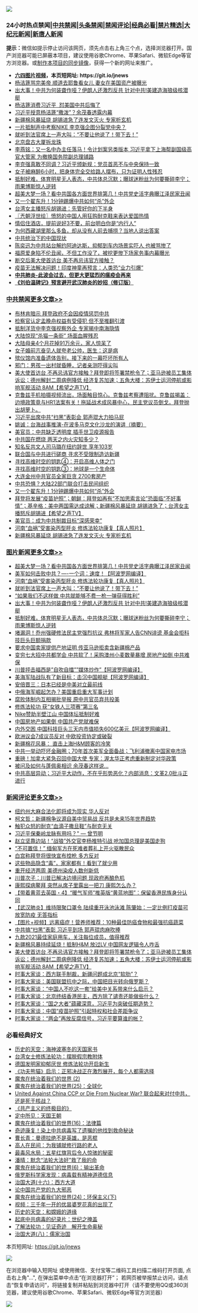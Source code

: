 ![](https://raw.githubusercontent.com/fqnews/bnews/master/64photo/fqnews-qr.jpg)

<div id="tt">
<h3>24小时热点禁闻|<a href="#%E4%B8%AD%E5%85%B1%E7%A6%81%E9%97%BB%E6%9B%B4%E5%A4%9A%E6%96%87%E7%AB%A0">中共禁闻</a>|<a href="#%E5%9B%BE%E7%89%87%E6%96%B0%E9%97%BB%E6%9B%B4%E5%A4%9A%E6%96%87%E7%AB%A0">头条禁闻</a>|<a href="#%E6%96%B0%E9%97%BB%E8%AF%84%E8%AE%BA%E6%9B%B4%E5%A4%9A%E6%96%87%E7%AB%A0">禁闻评论|<a href="#%E5%BF%85%E7%9C%8B%E7%BB%8F%E5%85%B8%E5%A5%BD%E6%96%87">经典必看|<a href="/video.md#%E7%A6%81%E7%89%87%E7%B2%BE%E9%80%89">禁片精选</a>|<a href="https://github.com/fqnews/djy/blob/master/gb/nf1351518.md#1">大纪元新闻</a>|<a href="https://github.com/fqnews/ntdtv/blob/master/gb/prog204.md#1">新唐人新闻</a></h3>
<div><b>提示：</b>微信如提示停止访问该网页，须先点击右上角三个点，选择浏览器打开。国产浏览器可能已屏蔽本项目，建议使用谷歌Chrome、苹果Safari、微软Edge等官方浏览器。或<a href="https://github.com/fqnews/bnews/blob/master/%E5%88%B6%E4%BD%9Cgit%E7%A6%81%E9%97%BB%E9%95%9C%E5%83%8F.md">制作本项目的同步镜像</a>，获得一个新的网址来推广。</div>
<ul>
<li><b><a href="http://d1.bdrive.tk/64.mp4" target="_blank">六四图片视频</a>，本页短网址: https://git.io/jnews</b></li>
<li><a href="/comments/20210329/1514775.md">杨洁篪骂完美帝 顺道去耶鲁看女儿 妻女在美国资产被曝光</a></li>
<li><a href="/topimagenews/20210329/1514764.md">出大事！中共为何装聋作哑？伊朗人还激烈反共 针对中共!美建造海狼级核潜艇</a></li>
<li><a href="/baitai/20210329/1514662.md">杨洁篪消费习近平  怼美国中共后悔了</a></li>
<li><a href="/comments/20210329/1514741.md">习近平授意杨洁篪“撒泼”？余茂春透露内幕</a></li>
<li><a href="/cbnews/20210329/1514806.md">新疆棉风暴延烧 胡锡进急了连发文灭火 专家析玄机</a></li>
<li><a href="/headline/20210329/1514763.md">一片抵制声中考察NIKE 李克强企图分裂党中央？</a></li>
<li><a href="/topimagenews/20210329/1514840.md">就听到法官席上一声大叫：“不要让他说了！带下去！”</a></li>
<li><a href="/bannedvideo/20210329/1514979.md">北京盘古大厦拆龙珠</a></li>
<li><a href="/comments/20210329/1514938.md">李燕铭：又一名中办主任落马！令计划案另类版本 习近平拿下上海帮副国级高官大管家 为撤换国务院副总理铺路</a></li>
<li><a href="/comments/20210329/1514873.md">李克强真敢不同调？习近平颁新规：党员首恶不与中央保持一致</a></li>
<li><a href="/funmedia/20210329/1514778.md">女子被麻醉6小时，把身体完全交给路人摆布，只为证明人性残忍</a></li>
<li><a href="/topimagenews/20210329/1514747.md">抵制好难，体育明星无人表态，中共体总沉默；曝球迷粉丝为何要撕碎李宁；雨果博斯惊人逆转</a></li>
<li><a href="/topimagenews/20210329/1515118.md">超美大梦一场？看中共国各方面世界排第几！中共党史活字典曝江泽民家丑闻</a></li>
<li><a href="/cbnews/20210329/1514921.md">又一个翟东升！1分钟踢爆中共如何“杀”外企</a></li>
<li><a href="/cnnews/hknews/20210329/1514779.md">台湾女主播怒斥胡锡进：先管好你的下半身</a></li>
<li><a href="/ssgc/20210329/1514695.md">〖兲朝浮世绘〗愤怒的中国人用狂购耐克鞋来表达爱国热情</a></li>
<li><a href="/funmedia/20210329/1514770.md">情侣住酒店，提前说好3不要，前台明白你是“内行人”</a></li>
<li><a href="/funmedia/20210329/1514715.md">为何西藏湖里那么多鱼，却从没有人前去捕捞？当地人说出答案</a></li>
<li><a href="/baitai/20210329/1514787.md">中共统治下的中国现状</a></li>
<li><a href="/yule/20210329/1514735.md">陈奕迅为中共站台解约阿迪达斯，抑郁到车内场景实吓人 也被骂惨了</a></li>
<li><a href="/yule/20210329/1514817.md">福原爱身陷不伦丑闻，不但工作没了，被挖更惨下场家务事内幕曝光</a></li>
<li><a href="/cnnews/hknews/20210329/1514879.md">断交后美大使首访台 美不再忌讳官方接触？</a></li>
<li><a href="/cnnews/20210329/1514845.md">疫苗无法解决问题！印度神童再预言：人类恐“业力引爆”</a></li>
<li><b><a href="/comments/20200211/1275071.md" target="_blank">中共肺炎-此波会过去，但更大更猛烈的瘟疫会再来</a></b></li>
<li><b><a href="/comments/20200207/1272816.md" target="_blank">《刘伯温碑记》预言避开武汉肺炎的妙招（修订版）</a></b></li>
</ul>
</div>

<div class="catlist">
<h3><a href="/cbnews/" target="_blank">中共禁闻</a><span><a href="/cbnews/" target="_blank" rel="nofollow">更多文章>></a></span></h3>
<ul>
<li><a href="/cbnews/20210329/1515338.md" target="_blank">布林肯暗示 拜登政府不会因疫情惩罚中共</a></li>
<li><a href="/cbnews/20210329/1515298.md" target="_blank">检察官认定孟晚舟权益有受侵犯 但不至推翻引渡</a></li>
<li><a href="/cbnews/20210329/1515277.md" target="_blank">抵制洋货中李克强视察外企 专家揭中南海隐情</a></li>
<li><a href="/cbnews/20210329/1515254.md" target="_blank">大陆惊现“杀猫一条街” 场面血腥残忍</a></li>
<li><a href="/cbnews/20210329/1515253.md" target="_blank">大陆母亲4个月花掉91万余元，家人惊呆了</a></li>
<li><a href="/cbnews/20210329/1515252.md" target="_blank">女子婚前亢奋见人就夸老公帅，医生：这是病</a></li>
<li><a href="/cbnews/20210329/1515251.md" target="_blank">殡仪馆内准备遗体告别，接下来的一幕吓坏所有人</a></li>
<li><a href="/cbnews/20210329/1515250.md" target="_blank">邪门：男孩一出村就昏睡，记者亲测吓得尖叫</a></li>
<li><a href="/comments/20210329/1515222.md" target="_blank">美大使首访台 不再忌讳官方接触？拜登即将签署禁枪令了；亚马逊被员工集体诉讼；德州解封二周病例降低 经济复苏加速；五角大楼：苏伊士运河停航或影响军舰活动 8AM【希望之声TV】</a></li>
<li><a href="/comments/20210329/1515127.md" target="_blank">克鲁兹手机拍摄视频流出，场面触目惊心。克鲁兹考察遭阻扰。克鲁兹揭盖：边境政策竟与HR1法案有关！拖延战术成风暴中心，民主党议员倒戈，拜登抛出胡萝卜。</a></li>
<li><a href="/cbnews/20210329/1515122.md" target="_blank">习近平出席中共“扫黑”表彰会 郭声琨大力拍马屁</a></li>
<li><a href="/comments/20210329/1515110.md" target="_blank">姚诚：台海战事推演-在波多马克文化沙龙的演讲（摘要）</a></li>
<li><a href="/cbnews/20210329/1515104.md" target="_blank">美官员：中共缺乏透明度 插手世卫疫源报告</a></li>
<li><a href="/cbnews/20210329/1515103.md" target="_blank">中共国在燃烧 两天之内火灾知多少？</a></li>
<li><a href="/cbnews/20210329/1515102.md" target="_blank">知名反共文人司马璐在纽约辞世 享年103岁</a></li>
<li><a href="/cbnews/20210329/1515033.md" target="_blank">联合国与中共进行磋商 寻求不受限制造访新疆</a></li>
<li><a href="/comments/20210329/1515018.md" target="_blank">寻找高维时空的钥匙④：开启高维人体之门</a></li>
<li><a href="/comments/20210329/1515011.md" target="_blank">寻找高维时空的钥匙③：地球是一个生命体</a></li>
<li><a href="/cbnews/20210329/1514954.md" target="_blank">大连金州中共官员全家巨贪 2700套房产</a></li>
<li><a href="/cbnews/20210329/1514922.md" target="_blank">中共恐惧？大陆22部门联合打击民间组织</a></li>
<li><a href="/cbnews/20210329/1514921.md" target="_blank">又一个翟东升！1分钟踢爆中共如何“杀”外企</a></li>
<li><a href="/comments/20210329/1514898.md" target="_blank">拜登将发展“疫苗护照”；朝鲜：拜登如再有“不加思索言论”恐面临“不好事情”；基辛格：美中两国需达成谅解；新疆棉风暴延烧 胡锡进急了；台湾女主播怒斥胡锡进【希望之声TV】</a></li>
<li><a href="/cbnews/20210329/1514883.md" target="_blank">美官员：成为中共制裁目标“深感荣幸”</a></li>
<li><a href="/comments/20210329/1514622.md" target="_blank">河南“血祸”受害染丙型肝炎 修炼法轮功康复【真人照片】</a></li>
<li><a href="/cbnews/20210329/1514806.md" target="_blank">新疆棉风暴延烧 胡锡进急了连发文灭火 专家析玄机</a></li>

</ul>
</div>
<div class="catlist">
<h3><a href="/topimagenews/" target="_blank">图片新闻</a><span><a href="/topimagenews/" target="_blank" rel="nofollow">更多文章>></a></span></h3>
<ul>
<li><a href="/topimagenews/20210329/1515118.md" target="_blank">超美大梦一场？看中共国各方面世界排第几！中共党史活字典曝江泽民家丑闻</a></li>
<li><a href="/topimagenews/20210329/1514946.md" target="_blank">美军如何击败中共？&#8212;-一个词：速度！【阿波罗网编译】</a></li>
<li><a href="/comments/20210329/1514622.md" target="_blank">河南“血祸”受害染丙型肝炎 修炼法轮功康复【真人照片】</a></li>
<li><a href="/topimagenews/20210329/1514840.md" target="_blank">就听到法官席上一声大叫：“不要让他说了！带下去！”</a></li>
<li><a href="/topimagenews/20210329/1514839.md" target="_blank">“如果我们不这样做 中共就能够不费一枪一弹获得胜利”</a></li>
<li><a href="/topimagenews/20210329/1514764.md" target="_blank">出大事！中共为何装聋作哑？伊朗人还激烈反共 针对中共!美建造海狼级核潜艇</a></li>
<li><a href="/topimagenews/20210329/1514747.md" target="_blank">抵制好难，体育明星无人表态，中共体总沉默；曝球迷粉丝为何要撕碎李宁；雨果博斯惊人逆转</a></li>
<li><a href="/topimagenews/20210329/1514725.md" target="_blank">堵漏洞！乔州强硬修法民主党强烈抗议 弗林将军家人告CNN诽谤 基金会拒科技巨头巨额捐款</a></li>
<li><a href="/topimagenews/20210329/1514677.md" target="_blank">要求中国卖家提供产地证明 传亚马逊拒卖含新疆棉产品</a></li>
<li><a href="/topimagenews/20210328/1514651.md" target="_blank">变穷七大招中共都学会 中共软了！采购澳州小麦数量暴增 房地产如倒 中共难保</a></li>
<li><a href="/topimagenews/20210328/1514448.md" target="_blank">川普抨击福西是&#8221;自吹自擂&#8221;&#8221;媒体炒作&#8221;【阿波罗网编译】</a></li>
<li><a href="/topimagenews/20210328/1514412.md" target="_blank">美海军陆战队有了新目标：击沉中国舰艇【阿波罗网编译】</a></li>
<li><a href="/topimagenews/20210328/1514231.md" target="_blank">安倍晋三：日本已经是中美对立最前线</a></li>
<li><a href="/topimagenews/20210328/1514230.md" target="_blank">中俄海军崛起怎办？美国重启重大军事计划</a></li>
<li><a href="/topimagenews/20210328/1514229.md" target="_blank">腐败体制内互相揭批举报 原中共官员弃共投美</a></li>
<li><a href="/comments/20210328/1514058.md" target="_blank">修炼法轮功 获“女铁人三项赛”第三名</a></li>
<li><a href="/topimagenews/20210328/1514126.md" target="_blank">Nike赞助半壁江山 中国体坛抵制好难</a></li>
<li><a href="/topimagenews/20210327/1513772.md" target="_blank">中国房地产如果倒 中国共产党就难保</a></li>
<li><a href="/topimagenews/20210327/1513740.md" target="_blank">内外交困 中国科技巨头三天内市值损失600亿美元【阿波罗网编译】</a></li>
<li><a href="/topimagenews/20210327/1513653.md" target="_blank">欧洲议会7成议员反对 中欧投资协定或破裂</a></li>
<li><a href="/topimagenews/20210327/1513613.md" target="_blank">新疆棉花风暴： 直击上海H&#038;M顾客的冷笑</a></li>
<li><a href="/topimagenews/20210326/1513273.md" target="_blank">中共一举动吓坏金融圈；70年首次美军全面备战；飞利浦撤离中国家电市场</a></li>
<li><a href="/topimagenews/20210326/1513091.md" target="_blank">重磅！加拿大紧急召回中国大使 专家：渥太华正考虑重新制定对华政策</a></li>
<li><a href="/topimagenews/20210326/1512918.md" target="_blank">被问及如何与蓬佩奥相识 余茂春这样说…</a></li>
<li><a href="/topimagenews/20210326/1512893.md" target="_blank">中共高层异动；习近平大动作，不在乎形势恶化？内部消息：文革2.0批斗正进行</a></li>

</ul>
</div>
<div class="catlist">
<h3><a href="/comments/" target="_blank">新闻评论</a><span><a href="/comments/" target="_blank" rel="nofollow">更多文章>></a></span></h3>
<ul>
<li><a href="/comments/20210329/1515316.md" target="_blank">纽约州大麻合法化即将成为现实 华人反对</a></li>
<li><a href="/comments/20210329/1515315.md" target="_blank">柯文哲：新疆棉争议源自美中贸易战 反共是未来15年世界趋势</a></li>
<li><a href="/comments/20210329/1515314.md" target="_blank">触犯众怒的耐克“血滴子撒旦鞋”与耐克无关</a></li>
<li><a href="/comments/20210329/1515187.md" target="_blank">习近平保秦岭龙脉有用吗？&quot; — 曾节明</a></li>
<li><a href="/comments/20210329/1515293.md" target="_blank">赵立坚靠边站！“战狼”外交官李杨推特引战 呛加国总理是美国走狗</a></li>
<li><a href="/comments/20210329/1515292.md" target="_blank">“不可置信！” 缅甸军方在死难者葬礼上开火驱散民众</a></li>
<li><a href="/comments/20210329/1515283.md" target="_blank">白宫称拜登将很快宣布控枪 多方反对</a></li>
<li><a href="/comments/20210329/1515282.md" target="_blank">这些物品隐含“毒”，家家都有！看到了就少用</a></li>
<li><a href="/comments/20210329/1515269.md" target="_blank">重开经济两周 美德州染疫人数创新低</a></li>
<li><a href="/comments/20210329/1515268.md" target="_blank">川普次子：川普已解决边境问题 现政府再酿危机</a></li>
<li><a href="/comments/20210329/1515267.md" target="_blank">康熙探病鳌拜 突然从席子里露出一把刀 康熙怎么办？</a></li>
<li><a href="/comments/20210329/1515258.md" target="_blank">【带着黄蓝去英国・4】“暖气军师”推英版“黄蓝地图”：保留香港民族身分认同</a></li>
<li><a href="/comments/20210329/1515257.md" target="_blank">【武汉肺炎】维持限聚口罩令 陆续重开泳池泳滩 陈肇始：一定比例打疫苗可放宽防疫 无答指标</a></li>
<li><a href="/comments/20210329/1515255.md" target="_blank">【图片+视频】远离癌症！营养师推荐：10种最佳防癌食物和最强抗癌蔬菜</a></li>
<li><a href="/comments/20210329/1515231.md" target="_blank">中共搞“扫黑”表彰 习近平到场 郭声琨肉麻吹捧</a></li>
<li><a href="/comments/20210329/1515226.md" target="_blank">九款2021最佳家庭用车，关注每位成员，值得推荐</a></li>
<li><a href="/comments/20210329/1515223.md" target="_blank">新疆棉风暴持续延烧！抵制H&#038;M 放过LV 中国网友逻辑令人咋舌</a></li>
<li><a href="/comments/20210329/1515222.md" target="_blank">美大使首访台 不再忌讳官方接触？拜登即将签署禁枪令了；亚马逊被员工集体诉讼；德州解封二周病例降低 经济复苏加速；五角大楼：苏伊士运河停航或影响军舰活动 8AM【希望之声TV】</a></li>
<li><a href="/comments/20210329/1515207.md" target="_blank">时事大家谈：西方联手制裁，新疆问题成北京“软肋”？</a></li>
<li><a href="/comments/20210329/1515206.md" target="_blank">时事大家谈：美国联盟抗中之际，中国把目光转向俄罗斯？</a></li>
<li><a href="/comments/20210329/1515205.md" target="_blank">时事大家谈：“中国人不吃这一套”给美中关系带来什么启示？</a></li>
<li><a href="/comments/20210329/1515204.md" target="_blank">时事大家谈：北京终结香港民主，西方除了谴责还能做些什么？</a></li>
<li><a href="/comments/20210329/1515203.md" target="_blank">时事大家谈：“国之大者”蕴藏深意，习近平为突破任期造势？</a></li>
<li><a href="/comments/20210329/1515202.md" target="_blank">时事大家谈：中国“疫苗护照”引起特权和社会差距争议</a></li>
<li><a href="/comments/20210329/1515201.md" target="_blank">时事大家谈：“两会”再放反腐信号，习近平要算谁的帐？</a></li>

</ul>
</div>

<div class="catlist">
<h3>必看经典好文</h3>
<ul>
<li><a href="/tculture/xiulian/20170318/732480.md" target="_blank">历史的天空：海神波塞冬的天国家书</a></li>
<li><a href="/cbnews/20200610/1342772.md" target="_blank">台湾女士修炼法轮功：摆脱假宗教附体</a></li>
<li><a href="/comments/20200722/1364497.md" target="_blank">德国发明家抑郁厌世 修炼法轮功开启新生</a></li>
<li><a href="/comments/20200308/1290182.md" target="_blank">《功夫熊猫》启示：正邪决战正在激烈展开，每个人都需选择</a></li>
<li><a href="/topimagenews/20180520/944940.md" target="_blank">魔鬼在统治着我们的世界 (2)</a></li>
<li><a href="/comments/20181017/1014654.md" target="_blank">魔鬼在统治着我们的世界(25)：全球化</a></li>
<li><a href="/comments/20200820/1451960.md" target="_blank">United Against China CCP or Die From Nuclear War? 联合起来对付中共，还是死于核战？</a></li>
<li><a href="/bookwiki/20171120/858084.md" target="_blank">《共产主义的终极目的》</a></li>
<li><a href="/tculture/xiulian/20151111/470021.md" target="_blank">定中所见：天国王朝</a></li>
<li><a href="/topimagenews/20180615/958090.md" target="_blank">魔鬼在统治着我们的世界(16)：法律篇</a></li>
<li><a href="/topimagenews/20210131/1478453.md" target="_blank">奇迹康复！染上中共病毒写了遗嘱的他找到救命秘诀</a></li>
<li><a href="/comments/20180726/727420.md" target="_blank">曹长青：曼德拉绝不是英雄，是恶棍</a></li>
<li><a href="/tculture/20121023/72121.md" target="_blank">高人在民间：为我铺就修行路的老人</a></li>
<li><a href="/cbnews/20201005/1408304.md" target="_blank">最毒风水局：五星红旗背后令人惊骇的秘密</a></li>
<li><a href="/comments/20210312/1502968.md" target="_blank">潘晴：默念“法轮大法好”救了我的命</a></li>
<li><a href="/topimagenews/20180524/947358.md" target="_blank">魔鬼在统治着我们的世界(6)：输出革命</a></li>
<li><a href="/cbnews/20200823/1384378.md" target="_blank">俄罗斯科学家发现：病毒载有精神道德信息</a></li>
<li><a href="/comments/20201110/1428663.md" target="_blank">治国大道(十六)：西方大道</a></li>
<li><a href="/comments/20200717/1361899.md" target="_blank">论中国共产党的九大邪恶</a></li>
<li><a href="/cbnews/20180907/994846.md" target="_blank">魔鬼在统治着我们的世界(24)：环保主义(下)</a></li>
<li><a href="/aomi/qiwen/20151223/484507.md" target="_blank">视频：三千年一开的优昙婆罗花真的出现了</a></li>
<li><a href="/cbnews/20190219/1083302.md" target="_blank">历史的天空：和嫦娥的道缘</a></li>
<li><a href="/comments/20200702/1354076.md" target="_blank">起底中共病毒的纪录片：世纪之掩盖</a></li>
<li><a href="/comments/20200307/1289968.md" target="_blank">了解法轮功：见证奇迹　解开生命奥秘</a></li>
<li><a href="/cbnews/20190424/914482.md" target="_blank">治国大道(八)：儒家治国</a></li>

</ul>
</div>

本页短网址: https://git.io/jnews

![](https://raw.githubusercontent.com/fqnews/bnews/master/64photo/fqnews-qr.jpg)

在浏览器中输入短网址 或使用微信、支付宝等二维码工具扫描二维码打开页面, 点击右上角"...", 在弹出菜单中点击“在浏览器打开”； 若网页被举报禁止访问，请点击“恢复申请访问”，将链接复制并粘贴到浏览器中打开（请不要使用QQ或360浏览器，建议使用谷歌Chrome、苹果Safari、微软Edge等官方浏览器）

![](https://raw.githubusercontent.com/fqnews/bnews/master/64photo/wx.jpg)